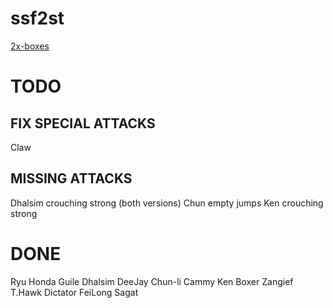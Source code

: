 # ssf2st

[2x-boxes](https://toufadev.github.io/ssf2st/index.html)

# TODO
## FIX SPECIAL ATTACKS
Claw

## MISSING ATTACKS
Dhalsim crouching strong (both versions)
Chun empty jumps
Ken crouching strong

# DONE

Ryu
Honda
Guile
Dhalsim
DeeJay
Chun-li
Cammy
Ken
Boxer
Zangief
T.Hawk
Dictator
FeiLong
Sagat
